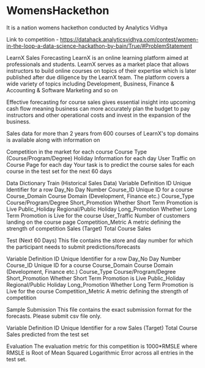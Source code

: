 # WomensHackethon
It is a nation womens hackethon conducted by Analytics Vidhya

Link to competition - https://datahack.analyticsvidhya.com/contest/women-in-the-loop-a-data-science-hackathon-by-bain/True/#ProblemStatement


LearnX Sales Forecasting
LearnX is an online learning platform aimed at professionals and students. LearnX serves as a market place that allows instructors to build online courses on topics of their expertise which is later published after due diligence by the LearnX team. The platform covers a wide variety of topics including Development, Business, Finance & Accounting & Software Marketing and so on

Effective forecasting for course sales gives essential insight into upcoming cash flow meaning business can more accurately plan the budget to pay instructors and other operational costs and invest in the expansion of the business.

Sales data for more than 2 years from 600 courses of LearnX's top domains is available along with information on

Competition in the market for each course
Course Type (Course/Program/Degree)
Holiday Information for each day
User Traffic on Course Page for each day
Your task is to predict the course sales for each course in the test set for the next 60 days

Data Dictionary
Train (Historical Sales Data)
Variable	Definition
ID	Unique Identifier for a row
Day_No	Day Number
Course_ID	Unique ID for a course
Course_Domain	Course Domain (Development, Finance etc.)
Course_Type	Course/Program/Degree
Short_Promotion	Whether Short Term Promotion is Live
Public_Holiday	Regional/Public Holiday
Long_Promotion	Whether Long Term Promotion is Live for the course
User_Traffic	Number of customers landing on the course page
Competition_Metric	A metric defining the strength of competition 
Sales	(Target) Total Course Sales

Test (Next 60 Days)
This file contains the store and day number for which the participant needs to submit predictions/forecasts

Variable	Definition
ID	Unique Identifier for a row
Day_No	Day Number
Course_ID	Unique ID for a course
Course_Domain	Course Domain (Development, Finance etc.)
Course_Type	Course/Program/Degree
Short_Promotion	Whether Short Term Promotion is Live
Public_Holiday	Regional/Public Holiday
Long_Promotion	Whether Long Term Promotion is Live for the course
Competition_Metric	A metric defining the strength of competition

Sample Submission
This file contains the exact submission format for the forecasts. Please submit csv file only.


Variable	Definition
ID	Unique Identifier for a row
Sales	(Target) Total Course Sales predicted from the test set



Evaluation
The evaluation metric for this competition is 1000*RMSLE where RMSLE is Root of Mean Squared Logarithmic Error across all entries in the test set.

